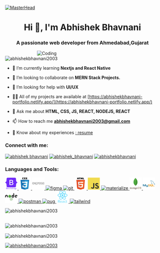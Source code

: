 [![MasterHead](https://img.freepik.com/free-vector/development-typographic-header-presenting-content-web-pages-website-layout-composition-color-development-idea-computer-technology-flat-vector-illustration_613284-2493.jpg?t=st=1716622530~exp=1716626130~hmac=6f5b4adb3a224caf1014a654f7f8ce5c50e150be95bbd7f34482a0d3c18fd8d5&w=1060)](https://abhishekbhavnani-portfolio.netlify.app/)
<h1 align="center">Hi 👋, I'm Abhishek Bhavnani</h1>
<h3 align="center">A passionate web developer from Ahmedabad,Gujarat</h3>
<img align="right" alt="Coding" width="400" src="https://camo.githubusercontent.com/7de37139d0b4c1ce40865e799b446c0e963a3dd8fb68d239707237c40604fa3d/68747470733a2f2f63646e2e6472696262626c652e636f6d2f75736572732f3733303730332f73637265656e73686f74732f363538313234332f6176656e746f2e676966">

<p align="left"> <img src="https://komarev.com/ghpvc/?username=abhishekbhavnani2003&label=Profile%20views&color=0e75b6&style=flat" alt="abhishekbhavnani2003" /> </p>

- 🌱 I’m currently learning **Nextjs and React Native**

- 👯 I’m looking to collaborate on **MERN Stack Projects.**

- 🤝 I’m looking for help with **UI/UX**

- 👨‍💻 All of my projects are available at [https://abhishekbhavnani-portfolio.netlify.app/](https://abhishekbhavnani-portfolio.netlify.app/)

- 💬 Ask me about **HTML, CSS, JS, REACT, NODEJS, REACT**

- 📫 How to reach me **abhishekbhavnani2003@gmail.com**

- 📄 Know about my experiences [: resume](https://drive.google.com/file/d/1NdnkYWaqmH_D1MoxrSMu1rk8fGH58LFP/view)

<h3 align="left">Connect with me:</h3>
<p align="left">
<a href="https://linkedin.com/in/abhishek bhavnani" target="blank"><img align="center" src="https://raw.githubusercontent.com/rahuldkjain/github-profile-readme-generator/master/src/images/icons/Social/linked-in-alt.svg" alt="abhishek bhavnani" height="30" width="40" /></a>
<a href="https://instagram.com/abhishek_bhavnani" target="blank"><img align="center" src="https://raw.githubusercontent.com/rahuldkjain/github-profile-readme-generator/master/src/images/icons/Social/instagram.svg" alt="abhishek_bhavnani" height="30" width="40" /></a>
<a href="https://www.leetcode.com/abhishekbhavnani" target="blank"><img align="center" src="https://raw.githubusercontent.com/rahuldkjain/github-profile-readme-generator/master/src/images/icons/Social/leet-code.svg" alt="abhishekbhavnani" height="30" width="40" /></a>
</p>

<h3 align="left">Languages and Tools:</h3>
<p align="left"> <a href="https://getbootstrap.com" target="_blank" rel="noreferrer"> <img src="https://raw.githubusercontent.com/devicons/devicon/master/icons/bootstrap/bootstrap-plain-wordmark.svg" alt="bootstrap" width="40" height="40"/> </a> <a href="https://www.w3schools.com/css/" target="_blank" rel="noreferrer"> <img src="https://raw.githubusercontent.com/devicons/devicon/master/icons/css3/css3-original-wordmark.svg" alt="css3" width="40" height="40"/> </a> <a href="https://expressjs.com" target="_blank" rel="noreferrer"> <img src="https://raw.githubusercontent.com/devicons/devicon/master/icons/express/express-original-wordmark.svg" alt="express" width="40" height="40"/> </a> <a href="https://www.figma.com/" target="_blank" rel="noreferrer"> <img src="https://www.vectorlogo.zone/logos/figma/figma-icon.svg" alt="figma" width="40" height="40"/> </a> <a href="https://git-scm.com/" target="_blank" rel="noreferrer"> <img src="https://www.vectorlogo.zone/logos/git-scm/git-scm-icon.svg" alt="git" width="40" height="40"/> </a> <a href="https://www.w3.org/html/" target="_blank" rel="noreferrer"> <img src="https://raw.githubusercontent.com/devicons/devicon/master/icons/html5/html5-original-wordmark.svg" alt="html5" width="40" height="40"/> </a> <a href="https://developer.mozilla.org/en-US/docs/Web/JavaScript" target="_blank" rel="noreferrer"> <img src="https://raw.githubusercontent.com/devicons/devicon/master/icons/javascript/javascript-original.svg" alt="javascript" width="40" height="40"/> </a> <a href="https://materializecss.com/" target="_blank" rel="noreferrer"> <img src="https://raw.githubusercontent.com/prplx/svg-logos/5585531d45d294869c4eaab4d7cf2e9c167710a9/svg/materialize.svg" alt="materialize" width="40" height="40"/> </a> <a href="https://www.mongodb.com/" target="_blank" rel="noreferrer"> <img src="https://raw.githubusercontent.com/devicons/devicon/master/icons/mongodb/mongodb-original-wordmark.svg" alt="mongodb" width="40" height="40"/> </a> <a href="https://www.mysql.com/" target="_blank" rel="noreferrer"> <img src="https://raw.githubusercontent.com/devicons/devicon/master/icons/mysql/mysql-original-wordmark.svg" alt="mysql" width="40" height="40"/> </a> <a href="https://nodejs.org" target="_blank" rel="noreferrer"> <img src="https://raw.githubusercontent.com/devicons/devicon/master/icons/nodejs/nodejs-original-wordmark.svg" alt="nodejs" width="40" height="40"/> </a> <a href="https://postman.com" target="_blank" rel="noreferrer"> <img src="https://www.vectorlogo.zone/logos/getpostman/getpostman-icon.svg" alt="postman" width="40" height="40"/> </a> <a href="https://pugjs.org" target="_blank" rel="noreferrer"> <img src="https://cdn.worldvectorlogo.com/logos/pug.svg" alt="pug" width="40" height="40"/> </a> <a href="https://reactjs.org/" target="_blank" rel="noreferrer"> <img src="https://raw.githubusercontent.com/devicons/devicon/master/icons/react/react-original-wordmark.svg" alt="react" width="40" height="40"/> </a> <a href="https://tailwindcss.com/" target="_blank" rel="noreferrer"> <img src="https://www.vectorlogo.zone/logos/tailwindcss/tailwindcss-icon.svg" alt="tailwind" width="40" height="40"/> </a> </p>
<div>
<p><img align="left" src="https://github-readme-stats.vercel.app/api/top-langs?username=abhishekbhavnani2003&show_icons=true&locale=en&layout=compact" alt="abhishekbhavnani2003" /></p>
</div>
<br>
<div>
<br>
<p><img align="center" src="https://github-readme-stats.vercel.app/api?username=abhishekbhavnani2003&show_icons=true&locale=en" alt="abhishekbhavnani2003" /></p>
</div>
<div>
<p><img align="center" src="https://github-readme-streak-stats.herokuapp.com/?user=abhishekbhavnani2003&" alt="abhishekbhavnani2003" /></p>
</div>
<div>
<p align="left"> <a href="https://github.com/ryo-ma/github-profile-trophy"><img src="https://github-profile-trophy.vercel.app/?username=abhishekbhavnani2003" alt="abhishekbhavnani2003" /></a> </p>
</div>

